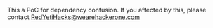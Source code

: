 This a PoC for dependency confusion. If you affected by this, please contact <RedYetiHacks@wearehackerone.com>